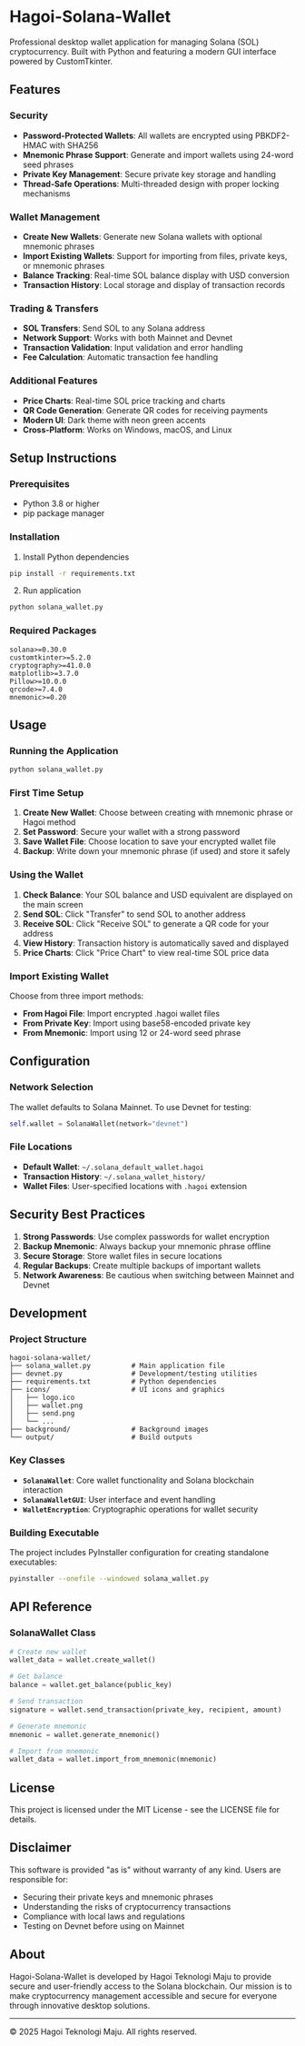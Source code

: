 # Hagoi-Solana-Wallet

Professional desktop wallet application for managing Solana (SOL) cryptocurrency. Built with Python and featuring a modern GUI interface powered by CustomTkinter.

## Features

### Security
- **Password-Protected Wallets**: All wallets are encrypted using PBKDF2-HMAC with SHA256
- **Mnemonic Phrase Support**: Generate and import wallets using 24-word seed phrases
- **Private Key Management**: Secure private key storage and handling
- **Thread-Safe Operations**: Multi-threaded design with proper locking mechanisms

### Wallet Management
- **Create New Wallets**: Generate new Solana wallets with optional mnemonic phrases
- **Import Existing Wallets**: Support for importing from files, private keys, or mnemonic phrases
- **Balance Tracking**: Real-time SOL balance display with USD conversion
- **Transaction History**: Local storage and display of transaction records

### Trading & Transfers
- **SOL Transfers**: Send SOL to any Solana address
- **Network Support**: Works with both Mainnet and Devnet
- **Transaction Validation**: Input validation and error handling
- **Fee Calculation**: Automatic transaction fee handling

### Additional Features
- **Price Charts**: Real-time SOL price tracking and charts
- **QR Code Generation**: Generate QR codes for receiving payments
- **Modern UI**: Dark theme with neon green accents
- **Cross-Platform**: Works on Windows, macOS, and Linux

## Setup Instructions

### Prerequisites
- Python 3.8 or higher
- pip package manager

### Installation

1. Install Python dependencies
```bash
pip install -r requirements.txt
```

2. Run application
```bash
python solana_wallet.py
```

### Required Packages
```
solana>=0.30.0
customtkinter>=5.2.0
cryptography>=41.0.0
matplotlib>=3.7.0
Pillow>=10.0.0
qrcode>=7.4.0
mnemonic>=0.20
```

## Usage

### Running the Application
```bash
python solana_wallet.py
```

### First Time Setup
1. **Create New Wallet**: Choose between creating with mnemonic phrase or Hagoi method
2. **Set Password**: Secure your wallet with a strong password
3. **Save Wallet File**: Choose location to save your encrypted wallet file
4. **Backup**: Write down your mnemonic phrase (if used) and store it safely

### Using the Wallet
1. **Check Balance**: Your SOL balance and USD equivalent are displayed on the main screen
2. **Send SOL**: Click "Transfer" to send SOL to another address
3. **Receive SOL**: Click "Receive SOL" to generate a QR code for your address
4. **View History**: Transaction history is automatically saved and displayed
5. **Price Charts**: Click "Price Chart" to view real-time SOL price data

### Import Existing Wallet
Choose from three import methods:
- **From Hagoi File**: Import encrypted .hagoi wallet files
- **From Private Key**: Import using base58-encoded private key
- **From Mnemonic**: Import using 12 or 24-word seed phrase

## Configuration

### Network Selection
The wallet defaults to Solana Mainnet. To use Devnet for testing:
```python
self.wallet = SolanaWallet(network="devnet")
```

### File Locations
- **Default Wallet**: `~/.solana_default_wallet.hagoi`
- **Transaction History**: `~/.solana_wallet_history/`
- **Wallet Files**: User-specified locations with `.hagoi` extension

## Security Best Practices

1. **Strong Passwords**: Use complex passwords for wallet encryption
2. **Backup Mnemonic**: Always backup your mnemonic phrase offline
3. **Secure Storage**: Store wallet files in secure locations
4. **Regular Backups**: Create multiple backups of important wallets
5. **Network Awareness**: Be cautious when switching between Mainnet and Devnet

## Development

### Project Structure
```
hagoi-solana-wallet/
├── solana_wallet.py          # Main application file
├── devnet.py                 # Development/testing utilities
├── requirements.txt          # Python dependencies
├── icons/                    # UI icons and graphics
│   ├── logo.ico
│   ├── wallet.png
│   ├── send.png
│   └── ...
├── background/               # Background images
└── output/                   # Build outputs
```

### Key Classes
- **`SolanaWallet`**: Core wallet functionality and Solana blockchain interaction
- **`SolanaWalletGUI`**: User interface and event handling
- **`WalletEncryption`**: Cryptographic operations for wallet security

### Building Executable
The project includes PyInstaller configuration for creating standalone executables:
```bash
pyinstaller --onefile --windowed solana_wallet.py
```

## API Reference

### SolanaWallet Class
```python
# Create new wallet
wallet_data = wallet.create_wallet()

# Get balance
balance = wallet.get_balance(public_key)

# Send transaction
signature = wallet.send_transaction(private_key, recipient, amount)

# Generate mnemonic
mnemonic = wallet.generate_mnemonic()

# Import from mnemonic
wallet_data = wallet.import_from_mnemonic(mnemonic)
```

## License

This project is licensed under the MIT License - see the LICENSE file for details.

## Disclaimer

This software is provided "as is" without warranty of any kind. Users are responsible for:
- Securing their private keys and mnemonic phrases
- Understanding the risks of cryptocurrency transactions
- Compliance with local laws and regulations
- Testing on Devnet before using on Mainnet

## About

Hagoi-Solana-Wallet is developed by Hagoi Teknologi Maju to provide secure and user-friendly access to the Solana blockchain. Our mission is to make cryptocurrency management accessible and secure for everyone through innovative desktop solutions.

---

© 2025 Hagoi Teknologi Maju. All rights reserved.
